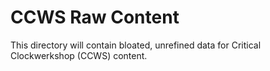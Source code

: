 # CCWS Raw Content

This directory will contain bloated, unrefined data for Critical Clockwerkshop (CCWS) content.